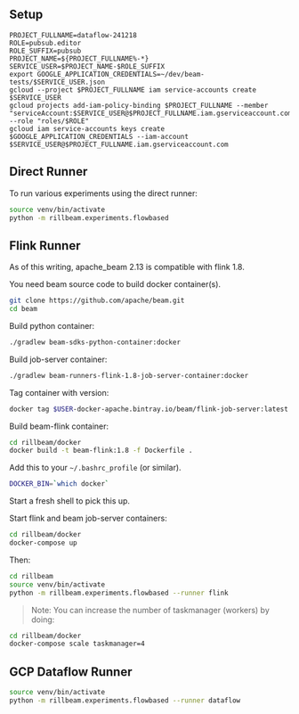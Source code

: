 ## Setup

```
PROJECT_FULLNAME=dataflow-241218
ROLE=pubsub.editor
ROLE_SUFFIX=pubsub
PROJECT_NAME=${PROJECT_FULLNAME%-*}
SERVICE_USER=$PROJECT_NAME-$ROLE_SUFFIX
export GOOGLE_APPLICATION_CREDENTIALS=~/dev/beam-tests/$SERVICE_USER.json
gcloud --project $PROJECT_FULLNAME iam service-accounts create $SERVICE_USER
gcloud projects add-iam-policy-binding $PROJECT_FULLNAME --member "serviceAccount:$SERVICE_USER@$PROJECT_FULLNAME.iam.gserviceaccount.com" --role "roles/$ROLE"
gcloud iam service-accounts keys create $GOOGLE_APPLICATION_CREDENTIALS --iam-account $SERVICE_USER@$PROJECT_FULLNAME.iam.gserviceaccount.com
```

## Direct Runner

To run various experiments using the direct runner:
```bash
source venv/bin/activate
python -m rillbeam.experiments.flowbased
```

## Flink Runner

As of this writing, apache_beam 2.13 is compatible with flink 1.8.

You need beam source code to build docker container(s).

```bash
git clone https://github.com/apache/beam.git
cd beam
```

Build python container:

```bash
./gradlew beam-sdks-python-container:docker
```

Build job-server container:

```bash
./gradlew beam-runners-flink-1.8-job-server-container:docker
```

Tag container with version:

```bash
docker tag $USER-docker-apache.bintray.io/beam/flink-job-server:latest flink-job-server:1.8
```

Build beam-flink container:

```bash
cd rillbeam/docker
docker build -t beam-flink:1.8 -f Dockerfile .
```

Add this to your `~/.bashrc_profile` (or similar).

```bash
DOCKER_BIN=`which docker`
```

Start a fresh shell to pick this up.


Start flink and beam job-server containers:

```bash
cd rillbeam/docker
docker-compose up
```


Then:

```bash
cd rillbeam
source venv/bin/activate
python -m rillbeam.experiments.flowbased --runner flink
```

> Note: You can increase the number of taskmanager (workers) by doing: 
```bash
cd rillbeam/docker
docker-compose scale taskmanager=4
```

## GCP Dataflow Runner

```bash
source venv/bin/activate
python -m rillbeam.experiments.flowbased --runner dataflow
```
